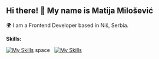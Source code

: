 ## Hi there! 👋 My name is Matija Milošević

🌍 I am a Frontend Developer based in Niš, Serbia.

**Skills:**

[![My Skills](https://skillicons.dev/icons?i=html,css)](https://skillicons.dev) space&nbsp;&nbsp;    [![My Skills](https://skillicons.dev/icons?i=js,ts)](https://skillicons.dev)

<!--
**matijars/matijars** is a ✨ _special_ ✨ repository because its `README.md` (this file) appears on your GitHub profile.


